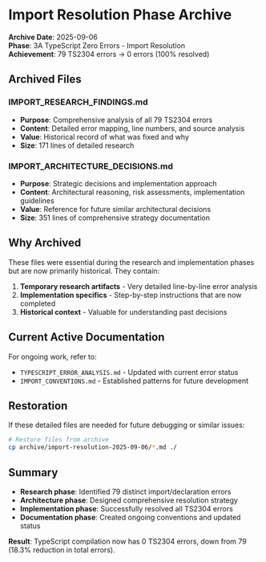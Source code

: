 # Import Resolution Phase Archive

**Archive Date**: 2025-09-06  
**Phase**: 3A TypeScript Zero Errors - Import Resolution  
**Achievement**: 79 TS2304 errors → 0 errors (100% resolved)

## Archived Files

### IMPORT_RESEARCH_FINDINGS.md
- **Purpose**: Comprehensive analysis of all 79 TS2304 errors
- **Content**: Detailed error mapping, line numbers, and source analysis
- **Value**: Historical record of what was fixed and why
- **Size**: 171 lines of detailed research

### IMPORT_ARCHITECTURE_DECISIONS.md  
- **Purpose**: Strategic decisions and implementation approach
- **Content**: Architectural reasoning, risk assessments, implementation guidelines
- **Value**: Reference for future similar architectural decisions
- **Size**: 351 lines of comprehensive strategy documentation

## Why Archived

These files were essential during the research and implementation phases but are now primarily historical. They contain:

1. **Temporary research artifacts** - Very detailed line-by-line error analysis
2. **Implementation specifics** - Step-by-step instructions that are now completed
3. **Historical context** - Valuable for understanding past decisions

## Current Active Documentation

For ongoing work, refer to:
- `TYPESCRIPT_ERROR_ANALYSIS.md` - Updated with current error status
- `IMPORT_CONVENTIONS.md` - Established patterns for future development

## Restoration

If these detailed files are needed for future debugging or similar issues:
```bash
# Restore files from archive
cp archive/import-resolution-2025-09-06/*.md ./
```

## Summary

- **Research phase**: Identified 79 distinct import/declaration errors
- **Architecture phase**: Designed comprehensive resolution strategy  
- **Implementation phase**: Successfully resolved all TS2304 errors
- **Documentation phase**: Created ongoing conventions and updated status

**Result**: TypeScript compilation now has 0 TS2304 errors, down from 79 (18.3% reduction in total errors).